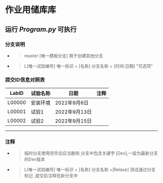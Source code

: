 # 作业用储库库

## 运行 *Program.py* 可执行

### 分支说明

- > master [唯一模板分支] 用于创建其他分支
  >
- > L[唯一试验编号] 唯一标识 + [名称] 分支名称 + [时间:日期] "可选项"
  >

### 提交ID信息对照表

| LabID  | 试验名称 | 日期          | 注释 |
| ------ | -------- | ------------- | ---- |
| L00000 | 安装环境 | 2022年9月6日  |      |
| L00001 | 试验1    | 2022年9月13日 |      |
| L00002 | 试验2    | 2022年9月15日 |      |

---

### 注释

- > 临时分支使用完毕后应当删除,分支中包含关键字 [Dev],一般为最新分支的Dev版本
  >
- > L[唯一试验编号] 唯一标识 + [名称] 分支名称 +[Relase] 测试通过分支标记 ,提交后注释在新分支中
  >
